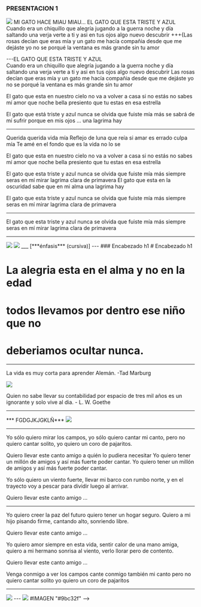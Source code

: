 ### PRESENTACION   1
<img src="felicesfiestas.png">
                  MI GATO HACE MIAU MIAU... EL GATO QUE ESTA TRISTE Y AZUL                  
    Cuando era un chiquillo que alegría<!-- .slide: data-background="#55CCEE" -->
    jugando a la guerra noche y día<!-- .slide: data-background="#55CCEE" -->
    saltando una verja verte a ti<!-- .slide: data-background="#55CCEE" -->
    y asi en tus ojos algo nuevo descubrir 
+++{Las rosas decían que eras mía
y un gato me hacía compañia
desde que me dejáste yo no se
porqué la ventana es más grande sin tu amor    <!-- .slide: data-background="#55CCEE" -->
    <!-- .slide: data-background="#fff555" -->

---EL GATO QUE ESTA TRISTE Y AZUL                  
Cuando era un chiquillo que alegría
jugando a la guerra noche y día
saltando una verja verte a ti
y asi en tus ojos algo nuevo descubrir
Las rosas decían que eras mía
y un gato me hacía compañia
desde que me dejáste yo no se
porqué la ventana es más grande sin tu amor

El gato que esta en nuestro cielo
no va a volver a casa si no estás
no sabes mí amor que noche bella
presiento que tu estas en esa estrella

El gato que está triste y azul
nunca se olvida que fuiste mía
más se sabrá de mí sufrir
porque en mis ojos ... una lagrima hay
<!-- .slide: data-background="#55CCEE" -->
___
Querida querida vida mía
Reflejo de luna que reía
si amar es errado culpa mía
Te amé en el fondo que es la vida no lo se

El gato que esta en nuestro cielo
no va a volver a casa si no estás
no sabes mí amor que noche bella
presiento que tu estas en esa estrella

El gato que esta triste y azul
nunca se olvida que fuiste mía
más siempre seras en mí mirar
lagrima clara de primavera
El gato que esta en la oscuridad
sabe que en mi alma una lagrima hay

El gato que esta triste y azul
nunca se olvida que fuiste mía
más siempre seras en mí mirar
lagrima clara de primavera
<!-- .slide: data-background="#9bc32f" -->
___
El gato que esta triste y azul
nunca se olvida que fuiste mía
más siempre seras en mí mirar
lagrima clara de primavera
<!-- .slide: data-background="#ff3333" -->
___
<img src="gatob.jpg">
<!-- .slide: data-background="#55CCEE" -->
<img src="gatob.jpg">
<!-- .slide: data-background="#9bc32f" -->
___
[***énfasis*** (cursiva)]
---
<!-- .slide: data-background="#ff3333" -->
<!-- .slide: data-background="#ffff11" -->
### Encabezado h1
<!-- .slide: data-background="#f900c1" -->
# Encabezado h1

# La alegria esta en el alma y no en la edad
# todos llevamos por dentro ese niño que no
# deberiamos ocultar nunca.
<!-- .slide: data-background="#00ff44" -->
---
La vida es muy corta para aprender Alemán. -Tad Marburg

<!-- .slide: data-background="#eeee00" -->
<img src="gatob.jpg">

Quien no sabe llevar su contabilidad por espacio de tres mil años es un ignorante y solo vive al dia. - L. W. Goethe
<!-- .slide: data-background="#fff000" -->
---
<!-- .slide: data-background="#ff4444" -->
*** FGDGJKJGKLÑ***
<img src="gatob.jpg">

---
Yo sólo quiero mirar los campos,
yo sólo quiero cantar mi canto,
pero no quiero cantar solito,
yo quiero un coro de pajaritos.

Quiero llevar este canto amigo
a quién lo pudiera necesitar
Yo quiero tener un millón de amigos
y así más fuerte poder cantar.
Yo quiero tener un millón de amigos
y así más fuerte poder cantar.

Yo sólo quiero un viento fuerte,
llevar mi barco con rumbo norte,
y en el trayecto voy a pescar
para dividir luego al arrivar.

Quiero llevar este canto amigo ...
___
Yo quiero creer la paz del futuro
quiero tener un hogar seguro.
Quiero a mi hijo pisando firme,
cantando alto, sonriendo libre.

Quiero llevar este canto amigo ...

Yo quiero amor siempre en esta vida,
sentir calor de una mano amiga,
quiero a mi hermano sonrisa al viento,
verlo llorar pero de contento.

Quiero llevar este canto amigo ...

Venga conmigo a ver los campos
cante conmigo también mi canto
pero no quiero cantar solito
yo quiero un coro de pajaritos
___
<img src="gatob.jpg">  
---
<img src="gtarro.jpg">
<!-- .slide: data-background="#ff8888" -->
#IMAGEN  "#9bc32f" -->



